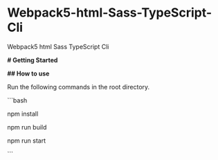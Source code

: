 # Webpack5-html-Sass-TypeScript-Cli
Webpack5 html Sass TypeScript Cli



**# Getting Started**



**## How to use**



Run the following commands in the root directory.



\```bash

npm install

npm run build

npm run start

\```
